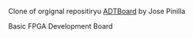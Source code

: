 Clone of orgignal repositiryu [ADTBoard](https://bitbucket.org/joseppinilla/adtboard) by Jose Pinilla

Basic FPGA Development Board
